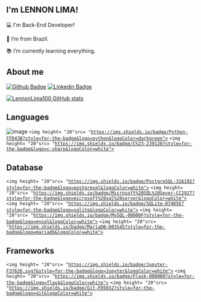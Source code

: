 ## I'm LENNON LIMA!

 

:computer: I'm Back-End Developer!

:house_with_garden: I’m from Brazil.

:books: I’m currently learning everything.

## About me

[![Github Badge](https://img.shields.io/badge/-Github-000?style=flat-square&logo=Github&logoColor=white&link=https://github.com/LennonLima100)](LINK_GIT) [![Linkedin Badge](https://img.shields.io/badge/-LinkedIn-blue?style=flat-square&logo=Linkedin&logoColor=white&link=https://www.linkedin.com/in/lennon-lima100)](LINK_LINKEDIN)

[![LennonLima100 GitHub stats](https://github-readme-stats.vercel.app/api?username=LennonLima100)](https://github.com/LennonLima100/github-readme-stats)

## Languages
![image]({https://img.shields.io/badge/Python-FFD43B?style=for-the-badge&logo=python&logoColor=darkgreen})
<code><img height= "20"src= "https://img.shields.io/badge/Python-FFD43B?style=for-the-badge&logo=python&logoColor=darkgreen"></code>
<code><img height= "20"src= "https://img.shields.io/badge/C%23-239120?style=for-the-badge&logo=c-sharp&logoColor=white"></code>

## Database 
<code><img height= "20"src= "https://img.shields.io/badge/PostgreSQL-316192?style=for-the-badge&logo=postgresql&logoColor=white"></code>
<code><img height= "20"src= "https://img.shields.io/badge/Microsoft%20SQL%20Sever-CC2927?style=for-the-badge&logo=microsoft%20sql%20server&logoColor=white"></code>
<code><img height= "20"src= "https://img.shields.io/badge/SQLite-07405E?style=for-the-badge&logo=sqlite&logoColor=white"></code>
<code><img height= "20"src= "https://img.shields.io/badge/MySQL-00000F?style=for-the-badge&logo=mysql&logoColor=white"></code>
<code><img height= "20"src= "https://img.shields.io/badge/MariaDB-003545?style=for-the-badge&logo=mariadb&logoColor=white"></code>

## Frameworks 
<code><img height= "20"src= "https://img.shields.io/badge/Jupyter-F37626.svg?&style=for-the-badge&logo=Jupyter&logoColor=white"></code>
<code><img height= "20"src= "https://img.shields.io/badge/Flask-000000?style=for-the-badge&logo=flask&logoColor=white"></code>
<code><img height= "20"src= "https://img.shields.io/badge/Git-F05032?style=for-the-badge&logo=git&logoColor=white"></code>
